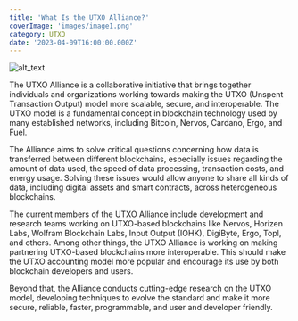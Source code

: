 ```yaml
---
title: 'What Is the UTXO Alliance?'
coverImage: 'images/image1.png'
category: UTXO
date: '2023-04-09T16:00:00.000Z'
---
```


![alt_text](images/image2.png 'image_tooltip')

The UTXO Alliance is a collaborative initiative that brings together individuals and organizations working towards making the UTXO (Unspent Transaction Output) model more scalable, secure, and interoperable. The UTXO model is a fundamental concept in blockchain technology used by many established networks, including Bitcoin, Nervos, Cardano, Ergo, and Fuel.

The Alliance aims to solve critical questions concerning how data is transferred between different blockchains, especially issues regarding the amount of data used, the speed of data processing, transaction costs, and energy usage. Solving these issues would allow anyone to share all kinds of data, including digital assets and smart contracts, across heterogeneous blockchains.

The current members of the UTXO Alliance include development and research teams working on UTXO-based blockchains like Nervos, Horizen Labs, Wolfram Blockchain Labs, Input Output (IOHK), DigiByte, Ergo, Topl, and others. Among other things, the UTXO Alliance is working on making partnering UTXO-based blockchains more interoperable. This should make the UTXO accounting model more popular and encourage its use by both blockchain developers and users.

Beyond that, the Alliance conducts cutting-edge research on the UTXO model, developing techniques to evolve the standard and make it more secure, reliable, faster, programmable, and user and developer friendly.
